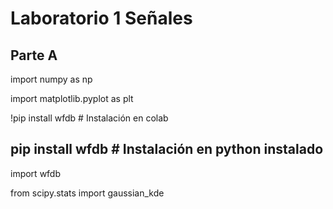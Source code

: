 # Laboratorio 1 Señales
## Parte A
import numpy as np

import matplotlib.pyplot as plt

!pip install wfdb # Instalación en colab

## pip install wfdb # Instalación en python instalado
import wfdb

from scipy.stats import gaussian_kde

